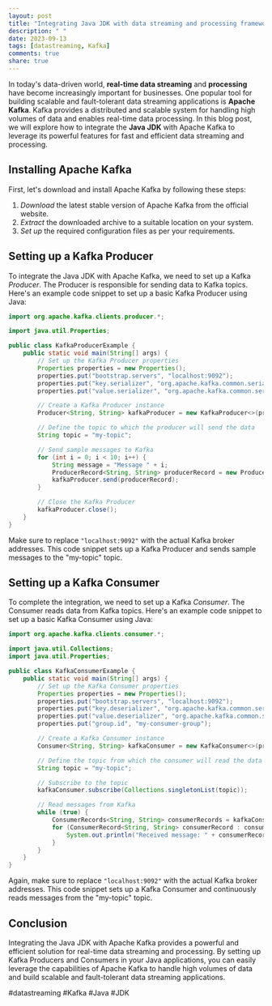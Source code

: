 ```yaml
---
layout: post
title: "Integrating Java JDK with data streaming and processing frameworks like Apache Kafka"
description: " "
date: 2023-09-13
tags: [datastreaming, Kafka]
comments: true
share: true
---
```


In today's data-driven world, **real-time data streaming** and **processing** have become increasingly important for businesses. One popular tool for building scalable and fault-tolerant data streaming applications is **Apache Kafka**. Kafka provides a distributed and scalable system for handling high volumes of data and enables real-time data processing. In this blog post, we will explore how to integrate the **Java JDK** with Apache Kafka to leverage its powerful features for fast and efficient data streaming and processing.

## Installing Apache Kafka

First, let's download and install Apache Kafka by following these steps:
1. *Download* the latest stable version of Apache Kafka from the official website.
2. *Extract* the downloaded archive to a suitable location on your system.
3. *Set up* the required configuration files as per your requirements.

## Setting up a Kafka Producer

To integrate the Java JDK with Apache Kafka, we need to set up a Kafka *Producer*. The Producer is responsible for sending data to Kafka topics. Here's an example code snippet to set up a basic Kafka Producer using Java:

```java
import org.apache.kafka.clients.producer.*;

import java.util.Properties;

public class KafkaProducerExample {
    public static void main(String[] args) {
        // Set up the Kafka Producer properties
        Properties properties = new Properties();
        properties.put("bootstrap.servers", "localhost:9092");
        properties.put("key.serializer", "org.apache.kafka.common.serialization.StringSerializer");
        properties.put("value.serializer", "org.apache.kafka.common.serialization.StringSerializer");

        // Create a Kafka Producer instance
        Producer<String, String> kafkaProducer = new KafkaProducer<>(properties);

        // Define the topic to which the producer will send the data
        String topic = "my-topic";

        // Send sample messages to Kafka
        for (int i = 0; i < 10; i++) {
            String message = "Message " + i;
            ProducerRecord<String, String> producerRecord = new ProducerRecord<>(topic, message);
            kafkaProducer.send(producerRecord);
        }

        // Close the Kafka Producer
        kafkaProducer.close();
    }
}
```

Make sure to replace `"localhost:9092"` with the actual Kafka broker addresses. This code snippet sets up a Kafka Producer and sends sample messages to the "my-topic" topic.

## Setting up a Kafka Consumer

To complete the integration, we need to set up a Kafka *Consumer*. The Consumer reads data from Kafka topics. Here's an example code snippet to set up a basic Kafka Consumer using Java:

```java
import org.apache.kafka.clients.consumer.*;

import java.util.Collections;
import java.util.Properties;

public class KafkaConsumerExample {
    public static void main(String[] args) {
        // Set up the Kafka Consumer properties
        Properties properties = new Properties();
        properties.put("bootstrap.servers", "localhost:9092");
        properties.put("key.deserializer", "org.apache.kafka.common.serialization.StringDeserializer");
        properties.put("value.deserializer", "org.apache.kafka.common.serialization.StringDeserializer");
        properties.put("group.id", "my-consumer-group");

        // Create a Kafka Consumer instance
        Consumer<String, String> kafkaConsumer = new KafkaConsumer<>(properties);

        // Define the topic from which the consumer will read the data
        String topic = "my-topic";

        // Subscribe to the topic
        kafkaConsumer.subscribe(Collections.singletonList(topic));

        // Read messages from Kafka
        while (true) {
            ConsumerRecords<String, String> consumerRecords = kafkaConsumer.poll(100);
            for (ConsumerRecord<String, String> consumerRecord : consumerRecords) {
                System.out.println("Received message: " + consumerRecord.value());
            }
        }
    }
}
```

Again, make sure to replace `"localhost:9092"` with the actual Kafka broker addresses. This code snippet sets up a Kafka Consumer and continuously reads messages from the "my-topic" topic.

## Conclusion

Integrating the Java JDK with Apache Kafka provides a powerful and efficient solution for real-time data streaming and processing. By setting up Kafka Producers and Consumers in your Java applications, you can easily leverage the capabilities of Apache Kafka to handle high volumes of data and build scalable and fault-tolerant data streaming applications.

#datastreaming #Kafka #Java #JDK